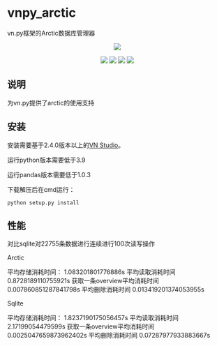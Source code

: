 # vnpy_arctic
vn.py框架的Arctic数据库管理器

<p align="center">
  <img src ="https://vnpy.oss-cn-shanghai.aliyuncs.com/vnpy-logo.png"/>
</p>

<p align="center">
    <img src ="https://img.shields.io/badge/version-1.0.0-blueviolet.svg"/>
    <img src ="https://img.shields.io/badge/platform-linux|windows|mac-yellow.svg"/>
    <img src ="https://img.shields.io/badge/python-3.7-blue.svg" />
    <img src ="https://img.shields.io/github/license/vnpy/vnpy.svg?color=orange"/>
</p>

## 说明

为vn.py提供了arctic的使用支持

## 安装

安装需要基于2.4.0版本以上的[VN Studio](https://www.vnpy.com)。

运行python版本需要低于3.9

运行pandas版本需要低于1.0.3

下载解压后在cmd运行：

```
python setup.py install
```

## 性能

对比sqlite对22755条数据进行连续进行100次读写操作

Arctic

平均存储消耗时间： 1.083201801776886s
平均读取消耗时间 0.8728189110755921s
获取一条overview平均消耗时间 0.007860851287841798s
平均删除消耗时间 0.013419201374053955s

Sqlite

平均存储消耗时间： 1.8237190175056457s
平均读取消耗时间 2.17199054479599s
获取一条overview平均消耗时间 0.0025047659873962402s
平均删除消耗时间 0.07287977933883667s